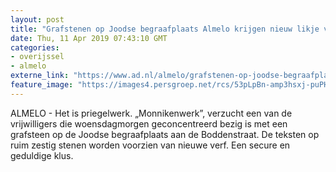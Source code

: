 ```yaml
---
layout: post
title: "Grafstenen op Joodse begraafplaats Almelo krijgen nieuw likje verf: ‘Het is monnikenwerk’"
date: Thu, 11 Apr 2019 07:43:10 GMT
categories: 
- overijssel 
- almelo 
externe_link: "https://www.ad.nl/almelo/grafstenen-op-joodse-begraafplaats-almelo-krijgen-nieuw-likje-verf-het-is-monnikenwerk~ae35711a/"
feature_image: "https://images4.persgroep.net/rcs/53pLpBn-amp3hsxj-puPH37_-98/diocontent/145242270/_fitwidth/400/?appId=21791a8992982cd8da851550a453bd7f&quality=0.7"
---
```


ALMELO - Het is priegelwerk. „Monnikenwerk”, verzucht een van de vrijwilligers die woensdagmorgen geconcentreerd bezig is met een grafsteen op de Joodse begraafplaats aan de Boddenstraat. De teksten op ruim zestig stenen worden voorzien van nieuwe verf. Een secure en geduldige klus.

